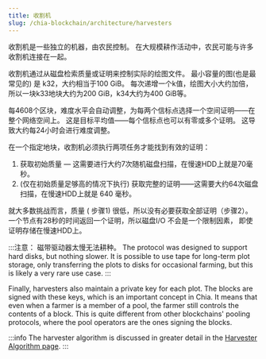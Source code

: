 ```yaml
---
title: 收割机
slug: /chia-blockchain/architecture/harvesters
---
```


收割机是一些独立的机器，由农民控制。 在大规模耕作活动中，农民可能与许多收割机连接在一起。

收割机通过从磁盘检索质量或证明来控制实际的绘图文件。 最小容量的图(也是最常见的) 是 k32，大约相当于100 GiB。 每次递增一个k值，绘图大小大约加倍，所以一块k33地块大约为200 GiB，k34大约为400 GiB等。

每4608个区块，难度水平会自动调整，为每两个信标点选择一个空间证明——在整个网络空间上。 这是目标平均值——每个信标点也可以有零或多个证明。 这导致大约每24小时会进行难度调整。

在一个指定地块，收割机必须执行两项任务才能找到有效的证明：

1. 获取初始质量 — 这需要进行大约7次随机磁盘扫描，在慢速HDD上就是70毫秒。
2. (仅在初始质量足够高的情况下执行) 获取完整的证明——这需要大约64次磁盘扫描，在慢速HDD上就是 640 毫秒。

就大多数挑战而言，质量 ( 步骤1) 很低，所以没有必要获取全部证明（步骤2）。 一个节点有28秒的时间返回一个证明，所以磁盘I/O 不会是一个限制因素， 即使证明存储在慢速HDD上。

:::注意：
磁带驱动器太慢无法耕种。 The protocol was designed to support hard disks, but nothing slower. It is possible to use tape for long-term plot storage, only transferring the plots to disks for occasional farming, but this is likely a very rare use case.
:::

Finally, harvesters also maintain a private key for each plot. The blocks are signed with these keys, which is an important concept in Chia. It means that even when a farmer is a member of a pool, the farmer still controls the contents of a block. This is quite different from other blockchains' pooling protocols, where the pool operators are the ones signing the blocks.

:::info
The harvester algorithm is discussed in greater detail in the [Harvester Algorithm page](/chia-blockchain/consensus/chains/harvester-algorithm).
:::
